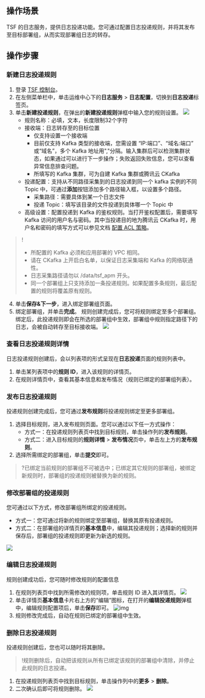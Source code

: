 ## 操作场景

TSF 的日志服务，提供日志投递功能。您可通过配置日志投递规则，并将其发布至目标部署组，从而实现部署组日志的转存。

## 操作步骤

### 新建日志投递规则

1. 登录 [TSF 控制台](https://console.cloud.tencent.com/tsf/index)。
2. 在左侧菜单栏中，单击运维中心下的**日志服务** > **日志配置**，切换到**日志投递**标签页。
3. 单击**新建投递规则**，在弹出的**新建投递规则**弹框中输入您的规则设置。
![](https://qcloudimg.tencent-cloud.cn/raw/bcbd29f8319e9916e19cad65d8367b81.png)
   - 规则名称：必填，文本，长度限制32个字符
   - 接收端：日志转存至的目标位置
     - 仅支持设置一个接收端
     - 目前仅支持 Kafka 类型的接收端，您需设置 “IP:端口”、“域名:端口” 或“域名”，多个 Kafka 地址用","分隔。输入集群后可以检测集群状态，如果通过可以进行下一步操作；失败返回失败信息，您可以查看异常信息排查问题。
     - 所填写的 Kafka 集群，可为自建 Kafka 集群或腾讯云 CKafka
   - 投递配置：支持从不同路径采集到的日志投递到同一个 kafka 实例的不同 Topic 中，可通过**添加**按钮添加多个路径输入框，以设置多个路径。
     - 采集路径：需要具体到某一个日志文件
     - 投递 Topic：填写该目录的文件投递到具体哪一个 Topic 中
   - 高级设置：配置投递到 Kafka 的鉴权规则。当打开鉴权配置后，需要填写 Kafka 访问的用户名与密码。其中当投递目的地为腾讯云 CKafka 时，用户名和密码的填写方式可以参见文档 [配置 ACL 策略](https://cloud.tencent.com/document/product/597/31528)。
>!
>- 所配置的 Kafka 必须和应用部署的 VPC 相同。
>- 请在 CKafka 上开启白名单，以保证日志采集端和 Kafka 的网络联通性。
>- 日志采集路径请勿以 /data/tsf_apm 开头。
>- 同一个部署组上只支持添加一条投递规则。如果配置多条规则，最后配置的规则将覆盖原有规则。
4. 单击**保存&下一步**，进入绑定部署组页面。
5. 绑定部署组，并单击**完成**。
   规则创建完成后，您可将规则绑定至多个部署组。绑定后，此投递规则即会在所选的部署组中生效，部署组中规则指定路径下的日志，会被自动转存至目标接收端。
![](https://qcloudimg.tencent-cloud.cn/raw/841aa8f2b8a9b74afe8778390899e53a.png)

### 查看日志投递规则详情

日志投递规则创建后，会以列表项的形式呈现在**日志投递**页面的规则列表中。

1. 单击某列表项中的**规则 ID**，进入该规则的详情页。
2. 在规则详情页中，查看其基本信息和发布情况（规则已绑定的部署组列表）。
   

### 发布日志投递规则

投递规则创建完成后，您可通过**发布规则**将投递规则绑定至更多部署组。

1. 选择目标规则，进入发布规则页面。您可以通过以下任一方式操作：
   - 方式一：在投递规则列表页中找到目标规则，单击操作列的**发布规则**。
   - 方式二：进入目标规则的**规则详情** > **发布情况**页中，单击左上方的**发布规则**。
2. 选择所需绑定的部署组，单击**提交**即可。
>?已绑定当前规则的部署组不可被选中；已绑定其它规则的部署组，被绑定新规则时，部署组的投递规则被替换为新的规则。



### 修改部署组的投递规则

您可通过以下方式，修改部署组所绑定的投递规则。

- 方式一：您可通过将新的规则绑定至部署组，替换其原有投递规则。
- 方式二：在部署组的详情页的**基本信息**中，编辑其投递规则；选择新的规则并保存后，部署组的投递规则即更新为新选的规则。

![](https://qcloudimg.tencent-cloud.cn/raw/90895e3ea205733a709078f3ef3086d6.jpg)

### 编辑日志投递规则

规则创建成功后，您可随时修改规则的配置信息

1. 在规则列表页中找到所需修改的规则项，单击规则 ID 进入其详情页。
![](https://qcloudimg.tencent-cloud.cn/raw/4af1827c8610c58d7e2a208d064af6d0.jpg)
2. 单击详情页**基本信息**卡片右上方的“编辑”图标，在打开的**编辑投递规则**弹框中，编辑规则配置项后，单击**保存**即可。
   ![img](https://main.qcloudimg.com/raw/22ff82f4a02bdc67796ec46c3a22a255.jpg)
3. 规则修改完成后，自动在规则已绑定的部署组中生效。

### 删除日志投递规则

投递规则创建后，您也可以随时将其删除。

>!规则删除后，自动把该规则从所有已绑定该规则的部署组中清除，并停止此规则的日志投递。

1. 在投递规则列表页中找到目标规则，单击操作列中的**更多** > **删除**。
2. 二次确认后即可将规则删除。
![](https://qcloudimg.tencent-cloud.cn/raw/be06064de8ded7021cc0277e0c434ec3.jpg)
